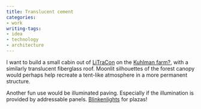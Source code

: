```yaml
---
title: Translucent cement
categories:
- work
writing-tags:
- idea
- technology
- architecture
---
```


I want to build a small cabin out of [LiTraCon][1] on the [Kuhlman farm?][2], with a similarly translucent fiberglass roof.  Moonlit silhouettes of the forest canopy would perhaps help recreate a tent-like atmosphere in a more permanent structure.

   [1]: http://optics.org/articles/news/10/3/10/1
   [2]: /library/stuff/kuhlman-farm.html

Another fun use would be illuminated paving.  Especially if the illumination is provided by addressable panels.  [Blinkenlights][3] for plazas!

   [3]: http://www.blinkenlights.de/
